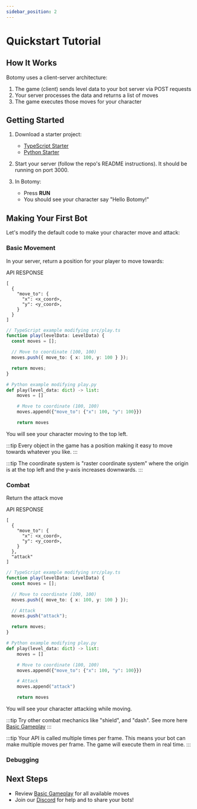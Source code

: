 ```yaml
---
sidebar_position: 2
---
```


# Quickstart Tutorial

## How It Works

Botomy uses a client-server architecture:

1. The game (client) sends level data to your bot server via POST requests
2. Your server processes the data and returns a list of moves
3. The game executes those moves for your character

## Getting Started

1. Download a starter project:

   - [TypeScript Starter](https://github.com/botomy/botomy-node-starter)
   - [Python Starter](https://github.com/botomy/botomy-python-starter)

2. Start your server (follow the repo's README instructions). It should be running on port 3000.

3. In Botomy:
   - Press **RUN**
   - You should see your character say "Hello Botomy!"

## Making Your First Bot

Let's modify the default code to make your character move and attack:

### Basic Movement

In your server, return a position for your player to move towards:

API RESPONSE

```
[
  {
    "move_to": {
      "x": <x_coord>,
      "y": <y_coord>,
    }
  }
]
```

```typescript
// TypeScript example modifying src/play.ts
function play(levelData: LevelData) {
  const moves = [];

  // Move to coordinate (100, 100)
  moves.push({ move_to: { x: 100, y: 100 } });

  return moves;
}
```

```python
# Python example modifying play.py
def play(level_data: dict) -> list:
    moves = []

    # Move to coordinate (100, 100)
    moves.append({"move_to": {"x": 100, "y": 100}})

    return moves
```

You will see your character moving to the top left.

:::tip
Every object in the game has a position making it easy to move towards whatever you like.
:::

:::tip
The coordinate system is "raster coordinate system" where the origin is at the top left and the y-axis increases downwards.
:::

### Combat

Return the attack move

API RESPONSE

```
[
  {
    "move_to": {
      "x": <x_coord>,
      "y": <y_coord>,
    }
  },
  "attack"
]
```

```typescript
// TypeScript example modifying src/play.ts
function play(levelData: LevelData) {
  const moves = [];

  // Move to coordinate (100, 100)
  moves.push({ move_to: { x: 100, y: 100 } });

  // Attack
  moves.push("attack");

  return moves;
}
```

```python
# Python example modifying play.py
def play(level_data: dict) -> list:
    moves = []

    # Move to coordinate (100, 100)
    moves.append({"move_to": {"x": 100, "y": 100}})

    # Attack
    moves.append("attack")

    return moves
```

You will see your character attacking while moving.

:::tip
Try other combat mechanics like "shield", and "dash". See more here [Basic Gameplay](/docs/game-play/basic-gameplay)
:::

:::tip
Your API is called multiple times per frame. This means your bot can make multiple moves per frame. The game will execute them in real time.
:::

### Debugging

## Next Steps

- Review [Basic Gameplay](/docs/game-play/basic-gameplay) for all available moves
- Join our [Discord](https://discord.gg/TTdkaA63zX) for help and to share your bots!
